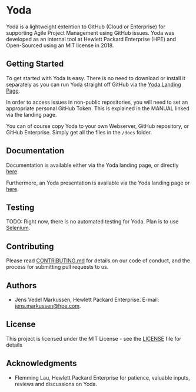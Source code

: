 # Yoda

Yoda is a lightweight extention to GitHub (Cloud or Enterprise) for supporting Agile Project Management using GitHub issues. Yoda was developed as an internal tool at Hewlett Packard Enterprise (HPE) and Open-Sourced using an MIT license in 2018.
 

## Getting Started

To get started with Yoda is easy. There is no need to download or install it separately as you can run Yoda straight off GitHub via the [Yoda Landing Page](https://pages.github.com/github-yoda/yoda). 

In order to access issues in non-public repositories, you will need to set an appropriate personal GitHub Token. This is explained in the MANUAL linked via the landing page.

You can of course copy Yoda to your own Webserver, GitHub repository, or GitHub Enterprise. Simply get all the files in the `/docs` folder.


## Documentation

Documentation is available either via the Yoda landing page, or directly [here](docs/MANUAL.md).

Furthermore, an Yoda presentation is available via the Yoda landing page or [here](docs/Yoda-Agile-Project-Management-with-GitHub.pdf).


## Testing

TODO: Right now, there is no automated testing for Yoda. Plan is to use [Selenium](http://www.seleniumhq.org/). 


## Contributing

Please read [CONTRIBUTING.md](CONTRIBUTING.md) for details on our code of conduct, and the process for submitting pull requests to us.


## Authors

* Jens Vedel Markussen, Hewlett Packard Enterprise. E-mail: jens.markussen@hpe.com.


## License

This project is licensed under the MIT License - see the [LICENSE](LICENSE) file for details


## Acknowledgments

* Flemming Lau, Hewlett Packard Enterprise for patience, valuable inputs, reviews and discussions on Yoda.
